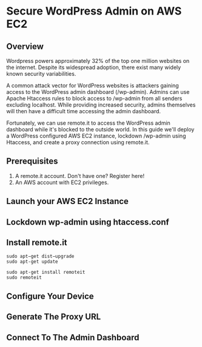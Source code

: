 # Secure WordPress Admin on AWS EC2

## Overview

Wordpress powers approximately 32% of the top one million websites on the internet. Despite its widespread adoption, there exist many widely known security variabilities.

A common attack vector for WordPress websites is attackers gaining access to the WordPress admin dashboard (/wp-admin). Admins can use Apache Htaccess rules to block access to /wp-admin from all senders excluding localhost. While providing increased security, admins themselves will then have a difficult time accessing the admin dashboard.

Fortunately, we can use remote.it to access the WordPress admin dashboard while it's blocked to the outside world. In this guide we'll deploy a WordPress configured AWS EC2 instance, lockdown /wp-admin using Htaccess, and create a proxy connection using remote.it.

## Prerequisites

1. A remote.it account. Don't have one? Register here!
2. An AWS account with EC2 privileges.

## Launch your AWS EC2 Instance

## Lockdown wp-admin using htaccess.conf

## Install remote.it

```shell
sudo apt−get dist−upgrade
sudo apt-get update
```

```shell
sudo apt-get install remoteit
sudo remoteit
```

## Configure Your Device

## Generate The Proxy URL

## Connect To The Admin Dashboard
